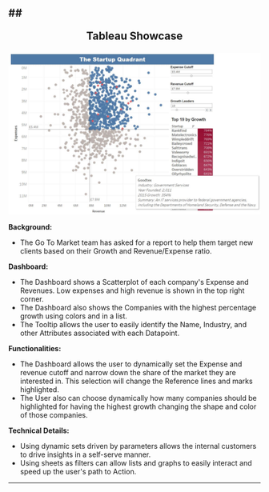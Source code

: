 ## ## <p style="text-align: center;">Tableau Showcase</p>


![Dashboard](https://github.com/julia-schmidt-lademann/julia-schmidt-lademann.github.io/blob/main/_includes/Startup%20quadrant.JPG?raw=true)

**Background:**
- The Go To Market team has asked for a report to help them target new clients based on their Growth and Revenue/Expense ratio. 

**Dashboard:**
- The Dashboard shows a Scatterplot of each company's Expense and Revenues. Low expenses and high revenue is shown in the top right corner. 
- The Dashboard also shows the Companies with the highest percentage growth using colors and in a list.
- The Tooltip allows the user to easily identify the Name, Industry, and other Attributes associated with each Datapoint.

**Functionalities:**
- The Dashboard allows the user to dynamically set the Expense and revenue cutoff and narrow down the share of the market they are interested in. This selection will change the Reference lines and marks highlighted.
- The User also can choose dynamically how many companies should be highlighted for having the highest growth changing the shape and color of those companies. 

**Technical Details:**
- Using dynamic sets driven by parameters allows the internal customers to drive insights in a self-serve manner.
- Using sheets as filters can allow lists and graphs to easily interact and speed up the user's path to Action.


----------------------------------------------------------------------------------------------------


